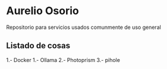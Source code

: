 # Aurelio Osorio
Repositorio para servicios usados comunmente de uso general

## Listado de cosas
1.- Docker
    1.- Ollama
    2.- Photoprism
    3.- pihole